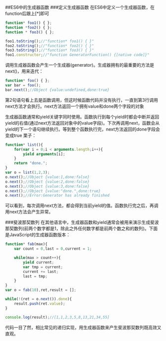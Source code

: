 ##ES6中的生成器函数
###定义生成器函数
在ES6中定义一个生成器函数，在function后跟上[*]即可
```JavaScript
function* foo1() { };
function *foo2() { };
function * foo3() { };

foo1.toString();//"function* foo1() { }"
foo2.toString();//"function* foo2() { }"
foo3.toString();//"function* foo3() { }"
foo1.constructor;//"function GeneratorFunction() {[native code]}"
```

调用生成器函数会产生一个生成器(generator)。生成器拥有的最重要的方法是next()，用来迭代：
```JavaScript
function* foo() { };
var bar = foo();
bar.next();//Object {value:undefined,done:true}
```
第2句语句看上去是函数调用，但这时候函数代码并没有执行，一直到第3行调用next方法才会执行。next方法返回一个拥有value和done两个字段的对象

生成器函数通常和yield关键字同时使用。函数执行到每个yield时都会中断并返回yield的右值(通过next方法返回对象中的value字段)。下次再调用next，函数会从yield的下一个语句继续执行。等到整个函数执行完，next方法返回的done字段会变成true
栗子：
```JavaScript
function* list(){
	for(var i = 0;i < arguments.length;i++){
		yield arguments[i];
	}
	return "done.";
}
var o = list(1,2,3);
o.next();//Object {value:1,done:false}
o.next();//Object {value:2,done:false}
o.next();//Object {value:3,done:false}
o.next();//Object {value:"done.",done:true}
o.next();//Error:Generator has already finished
```
可以看到，每次调用next方法，都会得到当前yield的值。函数执行完之后，再调用next方法会产生异常。

###斐波那契数列
在其他语言中，生成器函数和yield通常会被用来演示生成斐波那契数列(前两个数字都是1，除此之外任何数字都是前两个数之和的数列)。下面是JavaScript的生成器函数版本：
```JavaScript
function* fab(max){
	var count = 0,last = 0,current = 1;

	while(max > count++){
		yield current;
		var tmp = current;
		current += last;
		last = tmp;
	}
}
var o = fab(10),ret,result = [];

while(!(ret = o.next()).done){
	result.push(ret.value);
}

console.log(result);//[1,1,2,3,5,8,13,21,34,55]
```
代码一目了然，相比常见的递归实现，用生成器函数来产生斐波那契数列既高效又直观。
